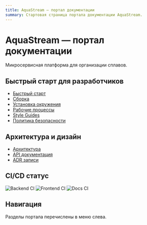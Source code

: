 ```yaml
---
title: AquaStream — портал документации
summary: Стартовая страница портала документации AquaStream.
---
```


# AquaStream — портал документации

Микросервисная платформа для организации сплавов.

## Быстрый старт для разработчиков

- [Быстрый старт](quickstart.md)
- [Сборка](development/build-guide.md)
- [Установка окружения](development/setup.md)
- [Рабочие процессы](development/workflows.md)
- [Style Guides](development/style-guides.md)
- [Политика безопасности](operations/policies/security.md)

## Архитектура и дизайн

- [Архитектура](architecture.md)
- [API документация](api/index.md)
- [ADR записи](decisions/index.md)

## CI/CD статус

![Backend CI](https://github.com/egorov-ma/aquastream/actions/workflows/backend-ci.yml/badge.svg)
![Frontend CI](https://github.com/egorov-ma/aquastream/actions/workflows/frontend-ci.yml/badge.svg)
![Docs CI](https://github.com/egorov-ma/aquastream/actions/workflows/docs-ci.yml/badge.svg)

## Навигация

Разделы портала перечислены в меню слева.
